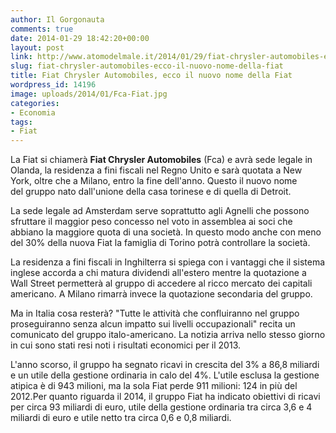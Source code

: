 ```yaml
---
author: Il Gorgonauta
comments: true
date: 2014-01-29 18:42:20+00:00
layout: post
link: http://www.atomodelmale.it/2014/01/29/fiat-chrysler-automobiles-ecco-il-nuovo-nome-della-fiat/
slug: fiat-chrysler-automobiles-ecco-il-nuovo-nome-della-fiat
title: Fiat Chrysler Automobiles, ecco il nuovo nome della Fiat
wordpress_id: 14196
image: uploads/2014/01/Fca-Fiat.jpg
categories:
- Economia
tags:
- Fiat
---
```


La Fiat si chiamerà **Fiat Chrysler Automobiles** (Fca) e avrà sede legale in Olanda, la residenza a fini fiscali nel Regno Unito e sarà quotata a New York, oltre che a Milano, entro la fine dell'anno. Questo il nuovo nome del gruppo nato dall'unione della casa torinese e di quella di Detroit.

La sede legale ad Amsterdam serve soprattutto agli Agnelli che possono sfruttare il maggior peso concesso nel voto in assemblea ai soci che abbiano la maggiore quota di una società. In questo modo anche con meno del 30% della nuova Fiat la famiglia di Torino potrà controllare la società.

La residenza a fini fiscali in Inghilterra si spiega con i vantaggi che il sistema inglese accorda a chi matura dividendi all'estero mentre la quotazione a Wall Street permetterà al gruppo di accedere al ricco mercato dei capitali americano. A Milano rimarrà invece la quotazione secondaria del gruppo.

Ma in Italia cosa resterà? "Tutte le attività che confluiranno nel gruppo proseguiranno senza alcun impatto sui livelli occupazionali" recita un comunicato del gruppo italo-americano. La notizia arriva nello stesso giorno in cui sono stati resi noti i risultati economici per il 2013.

L'anno scorso, il gruppo ha segnato ricavi in crescita del 3% a 86,8 miliardi e un utile della gestione ordinaria in calo del 4%. L'utile esclusa la gestione atipica è di 943 milioni, ma la sola Fiat perde 911 milioni: 124 in più del 2012.Per quanto riguarda il 2014, il gruppo Fiat ha indicato obiettivi di ricavi per circa 93 miliardi di euro, utile della gestione ordinaria tra circa 3,6 e 4 miliardi di euro e utile netto tra circa 0,6 e 0,8 miliardi.
